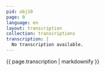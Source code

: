 ```yaml
---
pid: obj10
page: 9
language: en
layout: transcription
collection: transcriptions
transcription: |
  No transcription available.
---
```


{{ page.transcription | markdownify }}
